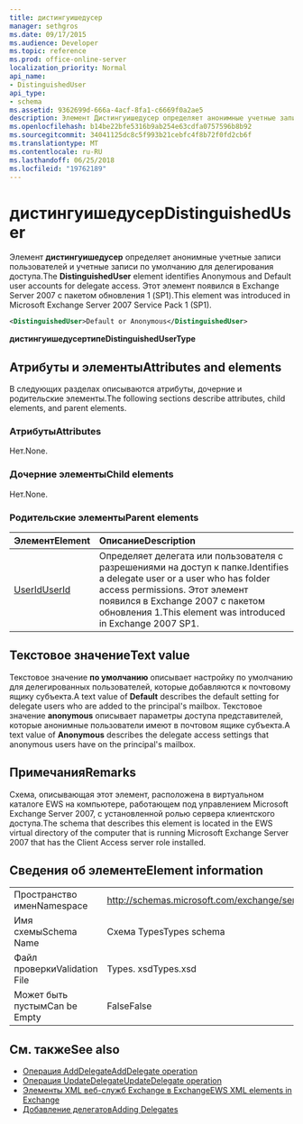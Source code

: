 ```yaml
---
title: дистингуишедусер
manager: sethgros
ms.date: 09/17/2015
ms.audience: Developer
ms.topic: reference
ms.prod: office-online-server
localization_priority: Normal
api_name:
- DistinguishedUser
api_type:
- schema
ms.assetid: 9362699d-666a-4acf-8fa1-c6669f0a2ae5
description: Элемент Дистингуишедусер определяет анонимные учетные записи пользователей и учетные записи по умолчанию для делегирования доступа. Этот элемент появился в Exchange Server 2007 с пакетом обновления 1 (SP1).
ms.openlocfilehash: b14be22bfe5316b9ab254e63cdfa0757596b8b92
ms.sourcegitcommit: 34041125dc8c5f993b21cebfc4f8b72f0fd2cb6f
ms.translationtype: MT
ms.contentlocale: ru-RU
ms.lasthandoff: 06/25/2018
ms.locfileid: "19762189"
---
```

# <a name="distinguisheduser"></a><span data-ttu-id="94103-104">дистингуишедусер</span><span class="sxs-lookup"><span data-stu-id="94103-104">DistinguishedUser</span></span>

<span data-ttu-id="94103-105">Элемент **дистингуишедусер** определяет анонимные учетные записи пользователей и учетные записи по умолчанию для делегирования доступа.</span><span class="sxs-lookup"><span data-stu-id="94103-105">The **DistinguishedUser** element identifies Anonymous and Default user accounts for delegate access.</span></span> <span data-ttu-id="94103-106">Этот элемент появился в Exchange Server 2007 с пакетом обновления 1 (SP1).</span><span class="sxs-lookup"><span data-stu-id="94103-106">This element was introduced in Microsoft Exchange Server 2007 Service Pack 1 (SP1).</span></span> 
  
```xml
<DistinguishedUser>Default or Anonymous</DistinguishedUser>
```

 <span data-ttu-id="94103-107">**дистингуишедусертипе**</span><span class="sxs-lookup"><span data-stu-id="94103-107">**DistinguishedUserType**</span></span>
## <a name="attributes-and-elements"></a><span data-ttu-id="94103-108">Атрибуты и элементы</span><span class="sxs-lookup"><span data-stu-id="94103-108">Attributes and elements</span></span>

<span data-ttu-id="94103-109">В следующих разделах описываются атрибуты, дочерние и родительские элементы.</span><span class="sxs-lookup"><span data-stu-id="94103-109">The following sections describe attributes, child elements, and parent elements.</span></span>
  
### <a name="attributes"></a><span data-ttu-id="94103-110">Атрибуты</span><span class="sxs-lookup"><span data-stu-id="94103-110">Attributes</span></span>

<span data-ttu-id="94103-111">Нет.</span><span class="sxs-lookup"><span data-stu-id="94103-111">None.</span></span>
  
### <a name="child-elements"></a><span data-ttu-id="94103-112">Дочерние элементы</span><span class="sxs-lookup"><span data-stu-id="94103-112">Child elements</span></span>

<span data-ttu-id="94103-113">Нет.</span><span class="sxs-lookup"><span data-stu-id="94103-113">None.</span></span>
  
### <a name="parent-elements"></a><span data-ttu-id="94103-114">Родительские элементы</span><span class="sxs-lookup"><span data-stu-id="94103-114">Parent elements</span></span>

|<span data-ttu-id="94103-115">**Элемент**</span><span class="sxs-lookup"><span data-stu-id="94103-115">**Element**</span></span>|<span data-ttu-id="94103-116">**Описание**</span><span class="sxs-lookup"><span data-stu-id="94103-116">**Description**</span></span>|
|:-----|:-----|
|[<span data-ttu-id="94103-117">UserId</span><span class="sxs-lookup"><span data-stu-id="94103-117">UserId</span></span>](userid.md) <br/> |<span data-ttu-id="94103-118">Определяет делегата или пользователя с разрешениями на доступ к папке.</span><span class="sxs-lookup"><span data-stu-id="94103-118">Identifies a delegate user or a user who has folder access permissions.</span></span> <span data-ttu-id="94103-119">Этот элемент появился в Exchange 2007 с пакетом обновления 1.</span><span class="sxs-lookup"><span data-stu-id="94103-119">This element was introduced in Exchange 2007 SP1.</span></span>  <br/> |
   
## <a name="text-value"></a><span data-ttu-id="94103-120">Текстовое значение</span><span class="sxs-lookup"><span data-stu-id="94103-120">Text value</span></span>

<span data-ttu-id="94103-121">Текстовое значение **по умолчанию** описывает настройку по умолчанию для делегированных пользователей, которые добавляются к почтовому ящику субъекта.</span><span class="sxs-lookup"><span data-stu-id="94103-121">A text value of **Default** describes the default setting for delegate users who are added to the principal's mailbox.</span></span> <span data-ttu-id="94103-122">Текстовое значение **anonymous** описывает параметры доступа представителей, которые анонимные пользователи имеют в почтовом ящике субъекта.</span><span class="sxs-lookup"><span data-stu-id="94103-122">A text value of **Anonymous** describes the delegate access settings that anonymous users have on the principal's mailbox.</span></span> 
  
## <a name="remarks"></a><span data-ttu-id="94103-123">Примечания</span><span class="sxs-lookup"><span data-stu-id="94103-123">Remarks</span></span>

<span data-ttu-id="94103-124">Схема, описывающая этот элемент, расположена в виртуальном каталоге EWS на компьютере, работающем под управлением Microsoft Exchange Server 2007, с установленной ролью сервера клиентского доступа.</span><span class="sxs-lookup"><span data-stu-id="94103-124">The schema that describes this element is located in the EWS virtual directory of the computer that is running Microsoft Exchange Server 2007 that has the Client Access server role installed.</span></span>
  
## <a name="element-information"></a><span data-ttu-id="94103-125">Сведения об элементе</span><span class="sxs-lookup"><span data-stu-id="94103-125">Element information</span></span>

|||
|:-----|:-----|
|<span data-ttu-id="94103-126">Пространство имен</span><span class="sxs-lookup"><span data-stu-id="94103-126">Namespace</span></span>  <br/> |http://schemas.microsoft.com/exchange/services/2006/types  <br/> |
|<span data-ttu-id="94103-127">Имя схемы</span><span class="sxs-lookup"><span data-stu-id="94103-127">Schema Name</span></span>  <br/> |<span data-ttu-id="94103-128">Схема Types</span><span class="sxs-lookup"><span data-stu-id="94103-128">Types schema</span></span>  <br/> |
|<span data-ttu-id="94103-129">Файл проверки</span><span class="sxs-lookup"><span data-stu-id="94103-129">Validation File</span></span>  <br/> |<span data-ttu-id="94103-130">Types. xsd</span><span class="sxs-lookup"><span data-stu-id="94103-130">Types.xsd</span></span>  <br/> |
|<span data-ttu-id="94103-131">Может быть пустым</span><span class="sxs-lookup"><span data-stu-id="94103-131">Can be Empty</span></span>  <br/> |<span data-ttu-id="94103-132">False</span><span class="sxs-lookup"><span data-stu-id="94103-132">False</span></span>  <br/> |
   
## <a name="see-also"></a><span data-ttu-id="94103-133">См. также</span><span class="sxs-lookup"><span data-stu-id="94103-133">See also</span></span>

- [<span data-ttu-id="94103-134">Операция AddDelegate</span><span class="sxs-lookup"><span data-stu-id="94103-134">AddDelegate operation</span></span>](adddelegate-operation.md)  
- [<span data-ttu-id="94103-135">Операция UpdateDelegate</span><span class="sxs-lookup"><span data-stu-id="94103-135">UpdateDelegate operation</span></span>](updatedelegate-operation.md)
- [<span data-ttu-id="94103-136">Элементы XML веб-служб Exchange в Exchange</span><span class="sxs-lookup"><span data-stu-id="94103-136">EWS XML elements in Exchange</span></span>](ews-xml-elements-in-exchange.md)
- [<span data-ttu-id="94103-137">Добавление делегатов</span><span class="sxs-lookup"><span data-stu-id="94103-137">Adding Delegates</span></span>](http://msdn.microsoft.com/library/3a744150-66a3-4a13-9433-793603ba5038%28Office.15%29.aspx)

